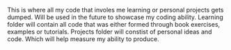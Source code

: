 This is where all my code that involes me learning or personal projects gets dumped. Will be used in the future to showcase my coding ability. Learning folder will contain all code that was either formed through book exercises, examples or tutorials. Projects folder will constist of personal ideas and code. Which will help measure my ability to produce.
